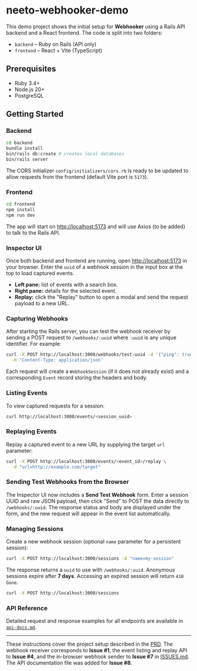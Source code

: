 # neeto-webhooker-demo

This demo project shows the initial setup for **Webhooker** using a Rails API backend and a React frontend. The code is split into two folders:

- `backend` – Ruby on Rails (API only)
- `frontend` – React + Vite (TypeScript)

## Prerequisites

- Ruby 3.4+
- Node.js 20+
- PostgreSQL

## Getting Started

### Backend

```bash
cd backend
bundle install
bin/rails db:create # creates local databases
bin/rails server
```

The CORS initializer `config/initializers/cors.rb` is ready to be updated to allow requests from the frontend (default Vite port is `5173`).

### Frontend

```bash
cd frontend
npm install
npm run dev
```

The app will start on <http://localhost:5173> and will use Axios (to be added) to talk to the Rails API.

### Inspector UI

Once both backend and frontend are running, open <http://localhost:5173> in your browser. Enter the `uuid` of a webhook session in the input box at the top to load captured events.

* **Left pane:** list of events with a search box.
* **Right pane:** details for the selected event.
* **Replay:** click the "Replay" button to open a modal and send the request payload to a new URL.

### Capturing Webhooks

After starting the Rails server, you can test the webhook receiver by sending a
POST request to `/webhooks/:uuid` where `:uuid` is any unique identifier. For
example:

```bash
curl -X POST http://localhost:3000/webhooks/test-uuid -d '{"ping": true}' \
  -H 'Content-Type: application/json'
```

Each request will create a `WebhookSession` (if it does not already exist) and a
corresponding `Event` record storing the headers and body.

### Listing Events

To view captured requests for a session:

```bash
curl http://localhost:3000/events/<session_uuid>
```

### Replaying Events

Replay a captured event to a new URL by supplying the target `url` parameter:

```bash
curl -X POST http://localhost:3000/events/<event_id>/replay \
  -d "url=http://example.com/target"
```

### Sending Test Webhooks from the Browser

The Inspector UI now includes a **Send Test Webhook** form. Enter a session UUID
and raw JSON payload, then click "Send" to POST the data directly to
`/webhooks/:uuid`. The response status and body are displayed under the form, and
the new request will appear in the event list automatically.

### Managing Sessions

Create a new webhook session (optional `name` parameter for a persistent session):

```bash
curl -X POST http://localhost:3000/sessions -d "name=my-session"
```

The response returns a `uuid` to use with `/webhooks/:uuid`. Anonymous sessions
expire after **7 days**. Accessing an expired session will return `410 Gone`.

```bash
curl -X POST http://localhost:3000/sessions
```

### API Reference

Detailed request and response examples for all endpoints are available in
[`api-docs.md`](api-docs.md).

---

These instructions cover the project setup described in the [PRD](prd_webhook.md).
The webhook receiver corresponds to **Issue #1**, the event listing and replay API to **Issue #4**, and the in-browser webhook sender to **Issue #7** in [ISSUES.md](ISSUES.md). The API documentation file was added for **Issue #8**.
